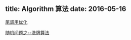 title: Algorithm 算法
date: 2016-05-16
---

[尾调用优化](https://github.com/ruanyf/articles/blob/master/2015/2015-04-10-tail-call.md)

[随机问题之--洗牌算法](http://mp.weixin.qq.com/s?__biz=MzA4NjE3MDg4OQ==&amp;mid=403338527&amp;idx=1&amp;sn=0c3649ba03268f8b9605b1b75e14cb8b&amp;scene=1&amp;srcid=0406vMkKTTz3LabAOl04P8L6#rd)
